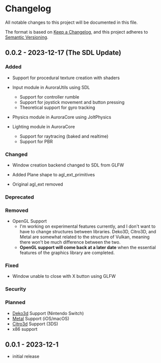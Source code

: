 # Changelog

All notable changes to this project will be documented in this file.

The format is based on [Keep a Changelog],
and this project adheres to [Semantic Versioning].

## 0.0.2 - 2023-12-17 (The SDL Update)

### Added

* Support for procedural texture creation with shaders

* Input module in AuroraUtils using SDL
    * Support for controller rumble
    * Support for joystick movement and button pressing
    * Theoretical support for gyro tracking

* Physics module in AuroraCore using JoltPhysics

* Lighting module in AuroraCore
    * Support for raytracing (baked and realtime)
    * Support for PBR

### Changed

* Window creation backend changed to SDL from GLFW

* Added Plane shape to agl_ext_primitives

* Original agl_ext removed

### Deprecated

### Removed

* OpenGL Support
    * I'm working on experimental features currently, and I don't want to have to change structures between libraries. Deko3D, Citro3D, and Metal are somewhat related to the structure of Vulkan, meaning there won't be much difference between the two.
    * **OpenGL support will come back at a later date** when the essential features of the graphics library are completed.

### Fixed

* Window unable to close with X button using GLFW

### Security

### Planned

* [Deko3d] Support (Nintendo Switch)
* [Metal] Support (iOS/macOS)
* [Citro3d] Support (3DS)
* x86 support

## 0.0.1 - 2023-12-1

- initial release

<!-- Links -->
[keep a changelog]: https://keepachangelog.com/en/1.0.0/
[semantic versioning]: https://semver.org/spec/v2.0.0.html
[Deko3d]: https://github.com/devkitPro/deko3d
[Metal]: https://developer.apple.com/metal/
[Citro3d]: https://github.com/devkitPro/citro3d/tree/master

<!-- Versions -->
[unreleased]: https://github.com/Author/Repository/compare/v0.0.2...HEAD

